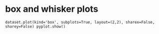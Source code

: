 # box and whisker plots
`dataset.plot(kind='box', subplots=True, layout=(2,2), sharex=False, sharey=False)
pyplot.show()`